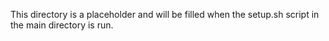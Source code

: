 This directory is a placeholder and will be filled when the setup.sh script in the main directory is run.
